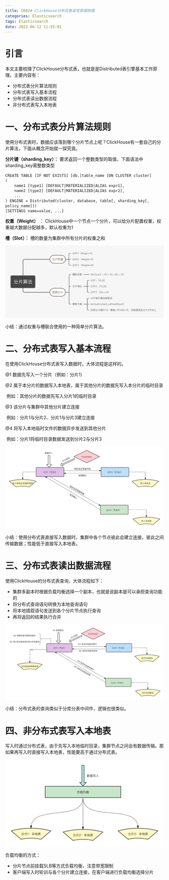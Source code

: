 ```yaml
---
title: CK02# ClickHouse分布式表读写原理梳理
categories: Elasticsearch
tags: Elasticsearch
date: 2022-06-12 11:55:01
---
```




# 引言

本文主要梳理了ClickHouse分布式表，也就是是Distributed表引擎基本工作原理。主要内容有：

* 分布式表分片算法规则
* 分布式表写入基本流程
* 分布式表读出数据流程
* 非分布式表写入本地表



# 一、分布式表分片算法规则

使用分布式表时，数据应该落到哪个分片节点上呢？ClickHouse有一套自己的分片算法，下面从概念开始就一探究竟。

**分片键（sharding_key）：** 要求返回一个整数类型的取值，下面语法中sharding_key需整数类型

```
CREATE TABLE [IF NOT EXISTS] [db.]table_name [ON CLUSTER cluster]
(
    name1 [type1] [DEFAULT|MATERIALIZED|ALIAS expr1],
    name2 [type2] [DEFAULT|MATERIALIZED|ALIAS expr2],
    ...
) ENGINE = Distributed(cluster, database, table[, sharding_key[, policy_name]])
[SETTINGS name=value, ...]
```

**权重（Weight）** ：  ClickHouse中一个节点一个分片，可以给分片配置权重，权重越大数据分配越多，默认权重为1

**槽（Slot）：** 槽的数量为集群中所有分片的权重之和

![](https://raw.githubusercontent.com/yongliangcode/md-picture/master/img2/%E5%88%86%E7%89%87%E7%AE%97%E6%B3%95.png)



小结：通过权重与槽联合使用的一种简单分片算法。



# 二、分布式表写入基本流程

在使用ClickHouse分布式表写入数据时，大体流程是这样的。

@1 数据先写入一个分片（例如：分片1）

@2 属于本分片的数据写入本地表，属于其他分片的数据先写入本分片的临时目录

​      例如：其他分片的数据先写入分片1的临时目录

@3 该分片与集群中其他分片建立连接

​       例如：分片1与分片2、分片1与分片3建立连接

@4 将写入本地临时文件的数据异步发送到其他分片

​       例如：分片1将临时目录数据发送到分片2与分片3

![](https://raw.githubusercontent.com/yongliangcode/md-picture/master/img2/%E5%88%86%E5%B8%83%E5%BC%8F%E8%A1%A8%E5%86%99%E5%85%A5%E6%B5%81%E7%A8%8B22.png)



小结：使用分布式表直接写入数据时，集群中各个节点彼此会建立连接，彼此之间传输数据；性能低于直接写入本地表。



# 三、分布式表读出数据流程

使用ClickHouse的分布式表查询，大体流程如下：

* 集群多副本时根据负载均衡选择一个副本，也就是说副本是可以承担查询功能的
* 将分布式查询语句转换为本地查询语句
* 将本地插叙语句发送到各个分片节点执行查询
* 再将返回的结果执行合并



![](https://raw.githubusercontent.com/yongliangcode/md-picture/master/img2/%E5%88%86%E5%B8%83%E5%BC%8F%E8%A1%A8%E6%9F%A5%E8%AF%A2%E6%B5%81%E7%A8%8B.png)



小结：分布式表的查询类似于分库分表中间件，逻辑也很类似。





# 四、非分布式表写入本地表

写入时通过分布式表，由于先写入本地临时目录，集群节点之间会有数据传输。那如果再写入时直接写入本地表，性能要高于通过分布式表。



![](https://raw.githubusercontent.com/yongliangcode/md-picture/master/img2/%E5%85%B6%E4%BB%96%E6%96%B9%E5%BC%8F%E5%86%99%E5%85%A5%E6%9C%AC%E5%9C%B0%E8%A1%A8.png)



负载均衡的方式：

* 分片节点前挂载SLB等方式负载均衡，注意带宽限制
* 客户端写入时轮训与各个分片建立连接，在客户端进行负载均衡选择分片















